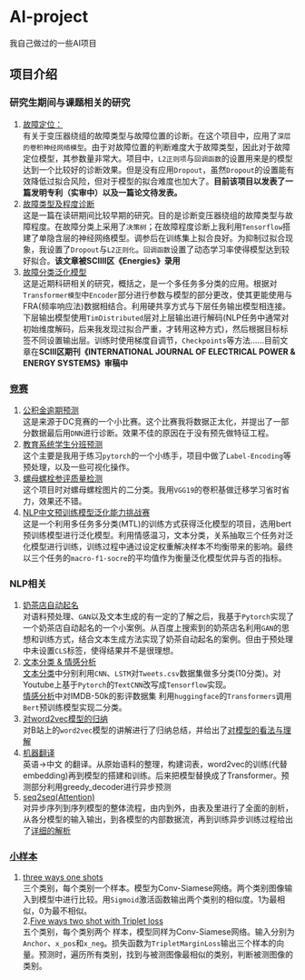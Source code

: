# AI-project
我自己做过的一些AI项目
  
    
    
## 项目介绍



### 研究生期间与课题相关的研究
1. [故障定位：](https://github.com/Code-ZYJ/AI-project/tree/main/%E6%95%85%E9%9A%9C%E5%AE%9A%E4%BD%8D)   
  有关于变压器绕组的故障类型与故障位置的诊断。在这个项目中，应用了`深层的卷积神经网络模型`。由于对故障位置的判断难度大于故障类型，因此对于故障定位模型，其参数量非常大。项目中，`L2正则项`与`回调函数`的设置用来是的模型达到一个比较好的诊断效果。但是没有应用`Dropout`，虽然`Dropout`的设置能有效降低过拟合风险，但对于模型的拟合难度也加大了。**目前该项目以发表了一篇发明专利（实审中）以及一篇论文待发表。**
2. [故障类型及程度诊断](https://github.com/Code-ZYJ/AI-project/tree/main/%E6%95%85%E9%9A%9C%E7%B1%BB%E5%9E%8B%E5%8F%8A%E7%A8%8B%E5%BA%A6%E8%AF%8A%E6%96%AD)  
  这是一篇在读研期间比较早期的研究。目的是诊断变压器绕组的故障类型与故障程度。在故障分类上采用了`决策树`；在故障程度诊断上我利用`Tensorflow`搭建了单隐含层的神经网络模型。调参后在训练集上拟合良好。为抑制过拟合现象，我设置了`Dropout`与`L2正则化`。`回调函数`设置了动态学习率使得模型达到较好拟合。**该文章被SCIⅢ区《Energies》录用**  
3. [故障分类泛化模型](https://github.com/Code-ZYJ/AI-project/tree/main/%E6%95%85%E9%9A%9C%E5%88%86%E7%B1%BB%E6%B3%9B%E5%8C%96%E6%A8%A1%E5%9E%8B)  
  这是近期科研相关的研究，概括之，是一个多任务多分类的应用。根据对`Transformer模型`中`Encoder`部分进行参数与模型的部分更改，使其更能使用与FRA(频率响应法)数据相结合。利用硬共享方式与下层任务输出模型相连接。下层输出模型使用`TimDistributed`层对上层输出进行解码(NLP任务中通常对初始维度解码，后来我发现过拟合严重，才转用这种方式)，然后根据目标标签不同设置输出层。训练时使用梯度自调节，`Checkpoints`等方法……目前文章在**SCIⅡ区期刊《INTERNATIONAL JOURNAL OF ELECTRICAL POWER & ENERGY SYSTEMS》审稿中**
  
### [竞赛](https://github.com/Code-ZYJ/AI-project/tree/main/%E7%AB%9E%E8%B5%9B)
1. [公积金逾期预测](https://github.com/Code-ZYJ/AI-project/tree/main/%E7%AB%9E%E8%B5%9B/%E5%85%AC%E7%A7%AF%E9%87%91%E9%80%BE%E6%9C%9F%E9%A2%84%E6%B5%8B)  
  这是来源于DC竞赛的一个小比赛。这个比赛我将数据正太化，并提出了一部分数据最后用`DNN`进行诊断。效果不佳的原因在于没有预先做特征工程。
2. [教育系统学生分班预测](https://github.com/Code-ZYJ/AI-project/tree/main/%E7%AB%9E%E8%B5%9B/%E6%95%99%E8%82%B2%E7%B3%BB%E7%BB%9F%E5%AD%A6%E7%94%9F%E5%88%86%E7%8F%AD%E9%A2%84%E6%B5%8B)  
  这个主要是我用于练习`pytorch`的一个小练手，项目中做了`Label-Encoding`等预处理，以及一些可视化操作。
3. [螺母螺栓参评质量检测](https://github.com/Code-ZYJ/AI-project/tree/main/%E7%AB%9E%E8%B5%9B/%E8%9E%BA%E6%AF%8D%E8%9E%BA%E6%A0%93%E5%8F%82%E8%AF%84%E8%B4%A8%E9%87%8F%E6%A3%80%E6%B5%8B)  
  这个项目时对螺母螺栓图片的二分类。我用`VGG19`的卷积基做迁移学习省时省力，效果还不错。  
4. [NLP中文预训练模型泛化能力挑战赛](https://github.com/Code-ZYJ/AI-project/tree/main/%E7%AB%9E%E8%B5%9B/%E5%A4%A9%E6%B1%A0%E6%B3%9B%E5%8C%96%E6%A8%A1%E5%9E%8B%E9%A2%84%E8%AE%AD%E7%BB%83)  
  这是一个利用多任务多分类(MTL)的训练方式获得泛化模型的项目，选用bert预训练模型进行泛化模型。利用情感温习，文本分类，关系抽取三个任务对泛化模型进行训练，训练过程中通过设定权重解决样本不均衡带来的影响。最终以三个任务的`macro-f1-socre`的平均值作为衡量泛化模型优异与否的指标。
  
### NLP相关  
1. [奶茶店自动起名](https://github.com/Code-ZYJ/AI-project/tree/main/GAN%E6%80%9D%E6%83%B3%E5%AE%9E%E7%8E%B0%E5%A5%B6%E8%8C%B6%E5%BA%97%E8%B5%B7%E5%90%8D)  
  对语料预处理、`GAN`以及文本生成的有一定的了解之后，我基于`Pytorch`实现了一个奶茶店自动起名的一个小案例。从百度上搜索到的奶茶店名利用`GAN`的思想和训练方式，结合文本生成方法实现了奶茶自动起名的案例。但由于预处理中未设置`CLS`标签，使得结果并不是很理想。  
2. [文本分类 & 情感分析](https://github.com/Code-ZYJ/AI-project/tree/main/%E6%96%87%E6%9C%AC%E5%88%86%E7%B1%BB%20%26%20%E6%83%85%E6%84%9F%E5%88%86%E6%9E%90)  
  [文本分类](https://github.com/Code-ZYJ/AI-project/tree/main/%E6%96%87%E6%9C%AC%E5%88%86%E7%B1%BB%20%26%20%E6%83%85%E6%84%9F%E5%88%86%E6%9E%90/%E6%96%87%E6%9C%AC%E5%88%86%E7%B1%BB)中分别利用`CNN`、`LSTM`对`Tweets.csv`数据集做多分类(10分类)。对Youtube上基于`Pytorch`的`TextCNN`改写成`Tensorflow`实现。  
  [情感分析](https://github.com/Code-ZYJ/AI-project/tree/main/%E6%96%87%E6%9C%AC%E5%88%86%E7%B1%BB%20%26%20%E6%83%85%E6%84%9F%E5%88%86%E6%9E%90/%E6%83%85%E6%84%9F%E5%88%86%E6%9E%90)中对IMDB-50k的影评数据集
利用`huggingface`的`Transformers`调用`Bert`预训练模型实现二分类。  
3. [对word2vec模型的归纳](https://github.com/Code-ZYJ/AI-project/tree/main/word2vec)  
  对B站上的`word2vec`模型的讲解进行了归纳总结，并给出了[对模型的看法与理解](https://mp.weixin.qq.com/s?__biz=Mzg5ODU1NDQ3OQ==&mid=2247483750&idx=1&sn=cb69c7568865b5dbd38098a966eef36a&chksm=c0618e66f7160770dd136038ba1c08c149d4caa6c9ca9a9dc319e73b19e40cea665dd7cb2a08&token=1138451613&lang=zh_CN#rd)  
4. [机器翻译](https://github.com/Code-ZYJ/AI-project/tree/main/%E6%9C%BA%E5%99%A8%E7%BF%BB%E8%AF%91)  
  英语->中文 的翻译。从原始语料的整理，构建词表，word2vec的训练(代替embedding)再到模型的搭建和训练。后来把模型替换成了Transformer。预测部分利用greedy_decoder进行异步预测
5. [seq2seq(Attention)](https://github.com/Code-ZYJ/AI-project/tree/main/seq2seq(Attention)%20%E5%BE%B7%E8%AF%AD---%E3%80%8B%E8%8B%B1%E8%AF%AD)  
  对异步序列到序列模型的整体流程，由内到外，由表及里进行了全面的剖析，从各分模型的输入输出，到各模型的内部数据流，再到训练异步训练过程给出了[详细的解析](https://mp.weixin.qq.com/s?__biz=Mzg5ODU1NDQ3OQ==&mid=2247483781&idx=1&sn=bbfef8670ce24b3c271003dc71ea3641&chksm=c0618e85f7160793cf7b6e855161ca8ddc95120f0c1c1e6968b9c7e5338c03d128b92475ba84&token=1138451613&lang=zh_CN#rd)  
  
### [小样本](https://github.com/Code-ZYJ/AI-project/tree/main/Meta%20Learning(%E5%85%83%E5%AD%A6%E4%B9%A0)/3%20ways%20one%20shot%20learning)  
1. [three ways one shots](https://github.com/Code-ZYJ/AI-project/tree/main/Meta%20Learning(%E5%85%83%E5%AD%A6%E4%B9%A0)/Three%20ways%20one%20shot%20learning)  
  三个类别，每个类别一个样本。模型为Conv-Siamese网络。两个类别图像输入到模型中进行比较。用`Sigmoid`激活函数输出两个类别的相似度。1为最相似，0为最不相似。    
2.[Five ways two shot with Triplet loss](https://github.com/Code-ZYJ/AI-project/tree/main/Meta%20Learning(%E5%85%83%E5%AD%A6%E4%B9%A0)/Five%20ways%20two%20shot%20with%20Triplet%20loss)  
  五个类别，每个类别两个 样本，模型同样为Conv-Siamese网络。输入分别为`Anchor`、`x_pos`和`x_neg`。损失函数为`TripletMarginLoss`输出三个样本的向量。预测时，遍历所有类别，找到与被测图像最相似的类别，判断被测图像的类别。
